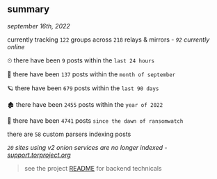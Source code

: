 
## summary
_september 16th, 2022_

currently tracking `122` groups across `218` relays & mirrors - _`92` currently online_

⏲ there have been `9` posts within the `last 24 hours`

🦈 there have been `137` posts within the `month of september`

🪐 there have been `679` posts within the `last 90 days`

🏚 there have been `2455` posts within the `year of 2022`

🦕 there have been `4741` posts `since the dawn of ransomwatch`

there are `58` custom parsers indexing posts

_`20` sites using v2 onion services are no longer indexed - [support.torproject.org](https://support.torproject.org/onionservices/v2-deprecation/)_

> see the project [README](https://github.com/joshhighet/ransomwatch#ransomwatch--) for backend technicals
